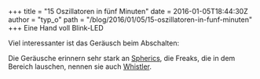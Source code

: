 +++
title = "15 Oszillatoren in fünf Minuten"
date = 2016-01-05T18:44:30Z
author = "typ_o"
path = "/blog/2016/01/05/15-oszillatoren-in-funf-minuten"
+++
Eine Hand voll Blink-LED  
  
Viel interessanter ist das Geräusch beim Abschalten:  
  
Die Geräusche erinnern sehr stark an
[Spherics](https://de.wikipedia.org/wiki/Sferics), die Freaks, die in
dem Bereich lauschen, nennen sie auch
[Whistler](http://www.astrosurf.com/luxorion/audiofiles-geomagnetosphere.htm).
